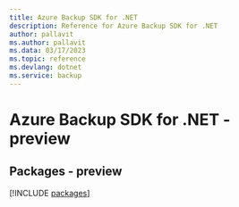 ```yaml
---
title: Azure Backup SDK for .NET
description: Reference for Azure Backup SDK for .NET
author: pallavit
ms.author: pallavit
ms.data: 03/17/2023
ms.topic: reference
ms.devlang: dotnet
ms.service: backup
---
```

# Azure Backup SDK for .NET - preview
## Packages - preview
[!INCLUDE [packages](backup-index.md)]